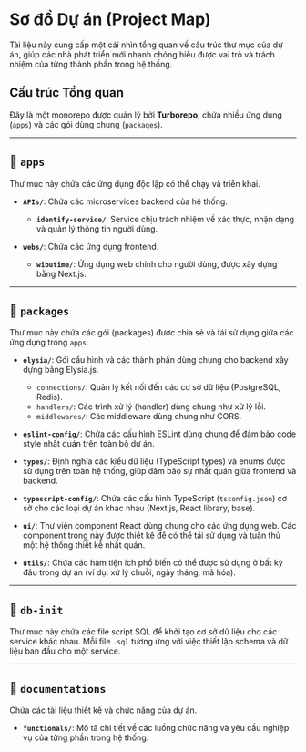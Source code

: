 # Sơ đồ Dự án (Project Map)

Tài liệu này cung cấp một cái nhìn tổng quan về cấu trúc thư mục của dự án, giúp các nhà phát triển mới nhanh chóng hiểu được vai trò và trách nhiệm của từng thành phần trong hệ thống.

## Cấu trúc Tổng quan

Đây là một monorepo được quản lý bởi **Turborepo**, chứa nhiều ứng dụng (`apps`) và các gói dùng chung (`packages`).

---

## 📁 `apps`

Thư mục này chứa các ứng dụng độc lập có thể chạy và triển khai.

- **`APIs/`**: Chứa các microservices backend của hệ thống.
    - **`identify-service/`**: Service chịu trách nhiệm về xác thực, nhận dạng và quản lý thông tin người dùng.

- **`webs/`**: Chứa các ứng dụng frontend.
    - **`wibutime/`**: Ứng dụng web chính cho người dùng, được xây dựng bằng Next.js.

---

## 📁 `packages`

Thư mục này chứa các gói (packages) được chia sẻ và tái sử dụng giữa các ứng dụng trong `apps`.

- **`elysia/`**: Gói cấu hình và các thành phần dùng chung cho backend xây dựng bằng Elysia.js.
    - `connections/`: Quản lý kết nối đến các cơ sở dữ liệu (PostgreSQL, Redis).
    - `handlers/`: Các trình xử lý (handler) dùng chung như xử lý lỗi.
    - `middlewares/`: Các middleware dùng chung như CORS.

- **`eslint-config/`**: Chứa các cấu hình ESLint dùng chung để đảm bảo code style nhất quán trên toàn bộ dự án.

- **`types/`**: Định nghĩa các kiểu dữ liệu (TypeScript types) và enums được sử dụng trên toàn hệ thống, giúp đảm bảo sự nhất quán giữa frontend và backend.

- **`typescript-config/`**: Chứa các cấu hình TypeScript (`tsconfig.json`) cơ sở cho các loại dự án khác nhau (Next.js, React library, base).

- **`ui/`**: Thư viện component React dùng chung cho các ứng dụng web. Các component trong này được thiết kế để có thể tái sử dụng và tuân thủ một hệ thống thiết kế nhất quán.

- **`utils/`**: Chứa các hàm tiện ích phổ biến có thể được sử dụng ở bất kỳ đâu trong dự án (ví dụ: xử lý chuỗi, ngày tháng, mã hóa).

---

## 📁 `db-init`

Thư mục này chứa các file script SQL để khởi tạo cơ sở dữ liệu cho các service khác nhau. Mỗi file `.sql` tương ứng với việc thiết lập schema và dữ liệu ban đầu cho một service.

---

## 📁 `documentations`

Chứa các tài liệu thiết kế và chức năng của dự án.

- **`functionals/`**: Mô tả chi tiết về các luồng chức năng và yêu cầu nghiệp vụ của từng phần trong hệ thống.
